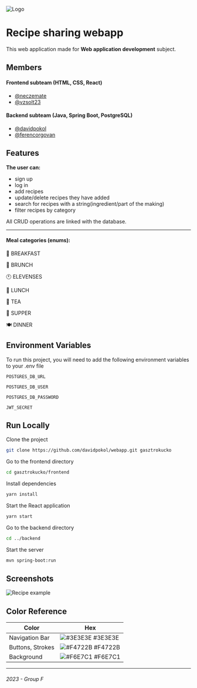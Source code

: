 ![Logo](https://i.imgur.com/D39EiY9.png)
# Recipe sharing webapp

This web application made for **Web application development** subject.

## Members

#### Frontend subteam (HTML, CSS, React)
- [@neczemate](https://www.github.com/neczemate)
- [@vzsolt23](https://www.github.com/VZsolt23)
#### Backend subteam (Java, Spring Boot, PostgreSQL)
- [@davidpokol](https://www.github.com/davidpokol)
- [@ferencorgovan](https://www.github.com/ferencorgovan)
## Features
**The user can:**
- sign up
- log in
- add recipes
- update/delete recipes they have added
- search for recipes with a string(ingredient/part of the making)
- filter recipes by category

All CRUD operations are linked with the database.

---
#### **Meal** categories (enums):
🥐 BREAKFAST

🥞 BRUNCH

🕚 ELEVENSES

🍖 LUNCH

🍵 TEA

🧆 SUPPER

🍽 DINNER

## Environment Variables

To run this project, you will need to add the following environment variables to your .env file

`POSTGRES_DB_URL`

`POSTGRES_DB_USER`

`POSTGRES_DB_PASSWORD`

`JWT_SECRET`


## Run Locally

Clone the project

```bash
git clone https://github.com/davidpokol/webapp.git gasztrokucko
```

Go to the frontend directory

```bash
cd gasztrokucko/frontend
```

Install dependencies

```bash
yarn install
```

Start the React application

```bash
yarn start
```
Go to the backend directory


```bash
cd ../backend
```

Start the server
```bash
mvn spring-boot:run
```


## Screenshots

![Recipe example](https://i.imgur.com/50RUUCl.png)

## Color Reference

| Color             | Hex                                                                |
| ----------------- | ------------------------------------------------------------------ |
| Navigation Bar | ![#3E3E3E](https://via.placeholder.com/10/3E3E3E?text=+) #3E3E3E |
| Buttons, Strokes | ![#F4722B](https://via.placeholder.com/10/F4722B?text=+) #F4722B |
| Background | ![#F6E7C1](https://via.placeholder.com/10/F6E7C1?text=+) #F6E7C1 |


---

###### 2023 - Group F